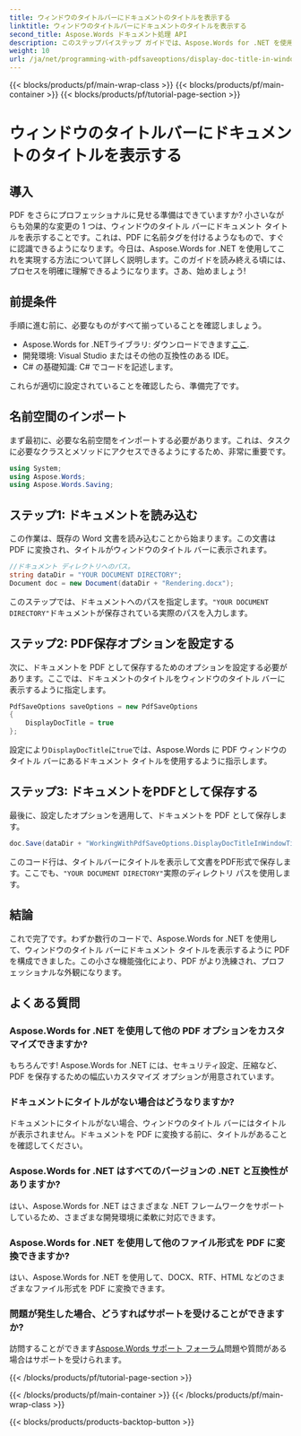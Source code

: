 ```yaml
---
title: ウィンドウのタイトルバーにドキュメントのタイトルを表示する
linktitle: ウィンドウのタイトルバーにドキュメントのタイトルを表示する
second_title: Aspose.Words ドキュメント処理 API
description: このステップバイステップ ガイドでは、Aspose.Words for .NET を使用して PDF のウィンドウ タイトル バーにドキュメント タイトルを表示する方法を学習します。
weight: 10
url: /ja/net/programming-with-pdfsaveoptions/display-doc-title-in-window-titlebar/
---
```


{{< blocks/products/pf/main-wrap-class >}}
{{< blocks/products/pf/main-container >}}
{{< blocks/products/pf/tutorial-page-section >}}

# ウィンドウのタイトルバーにドキュメントのタイトルを表示する

## 導入

PDF をさらにプロフェッショナルに見せる準備はできていますか? 小さいながらも効果的な変更の 1 つは、ウィンドウのタイトル バーにドキュメント タイトルを表示することです。これは、PDF に名前タグを付けるようなもので、すぐに認識できるようになります。今日は、Aspose.Words for .NET を使用してこれを実現する方法について詳しく説明します。このガイドを読み終える頃には、プロセスを明確に理解できるようになります。さあ、始めましょう!

## 前提条件

手順に進む前に、必要なものがすべて揃っていることを確認しましょう。

-  Aspose.Words for .NETライブラリ: ダウンロードできます[ここ](https://releases.aspose.com/words/net/).
- 開発環境: Visual Studio またはその他の互換性のある IDE。
- C# の基礎知識: C# でコードを記述します。

これらが適切に設定されていることを確認したら、準備完了です。

## 名前空間のインポート

まず最初に、必要な名前空間をインポートする必要があります。これは、タスクに必要なクラスとメソッドにアクセスできるようにするため、非常に重要です。

```csharp
using System;
using Aspose.Words;
using Aspose.Words.Saving;
```

## ステップ1: ドキュメントを読み込む

この作業は、既存の Word 文書を読み込むことから始まります。この文書は PDF に変換され、タイトルがウィンドウのタイトル バーに表示されます。

```csharp
//ドキュメント ディレクトリへのパス。
string dataDir = "YOUR DOCUMENT DIRECTORY";
Document doc = new Document(dataDir + "Rendering.docx");
```

このステップでは、ドキュメントへのパスを指定します。`"YOUR DOCUMENT DIRECTORY"`ドキュメントが保存されている実際のパスを入力します。

## ステップ2: PDF保存オプションを設定する

次に、ドキュメントを PDF として保存するためのオプションを設定する必要があります。ここでは、ドキュメントのタイトルをウィンドウのタイトル バーに表示するように指定します。

```csharp
PdfSaveOptions saveOptions = new PdfSaveOptions
{
    DisplayDocTitle = true
};
```

設定により`DisplayDocTitle`に`true`では、Aspose.Words に PDF ウィンドウのタイトル バーにあるドキュメント タイトルを使用するように指示します。

## ステップ3: ドキュメントをPDFとして保存する

最後に、設定したオプションを適用して、ドキュメントを PDF として保存します。

```csharp
doc.Save(dataDir + "WorkingWithPdfSaveOptions.DisplayDocTitleInWindowTitlebar.pdf", saveOptions);
```

このコード行は、タイトルバーにタイトルを表示して文書をPDF形式で保存します。ここでも、`"YOUR DOCUMENT DIRECTORY"`実際のディレクトリ パスを使用します。

## 結論

これで完了です。わずか数行のコードで、Aspose.Words for .NET を使用して、ウィンドウのタイトル バーにドキュメント タイトルを表示するように PDF を構成できました。この小さな機能強化により、PDF がより洗練され、プロフェッショナルな外観になります。

## よくある質問

### Aspose.Words for .NET を使用して他の PDF オプションをカスタマイズできますか?
もちろんです! Aspose.Words for .NET には、セキュリティ設定、圧縮など、PDF を保存するための幅広いカスタマイズ オプションが用意されています。

### ドキュメントにタイトルがない場合はどうなりますか?
ドキュメントにタイトルがない場合、ウィンドウのタイトル バーにはタイトルが表示されません。ドキュメントを PDF に変換する前に、タイトルがあることを確認してください。

### Aspose.Words for .NET はすべてのバージョンの .NET と互換性がありますか?
はい、Aspose.Words for .NET はさまざまな .NET フレームワークをサポートしているため、さまざまな開発環境に柔軟に対応できます。

### Aspose.Words for .NET を使用して他のファイル形式を PDF に変換できますか?
はい、Aspose.Words for .NET を使用して、DOCX、RTF、HTML などのさまざまなファイル形式を PDF に変換できます。

### 問題が発生した場合、どうすればサポートを受けることができますか?
訪問することができます[Aspose.Words サポート フォーラム](https://forum.aspose.com/c/words/8)問題や質問がある場合はサポートを受けられます。

{{< /blocks/products/pf/tutorial-page-section >}}

{{< /blocks/products/pf/main-container >}}
{{< /blocks/products/pf/main-wrap-class >}}

{{< blocks/products/products-backtop-button >}}
